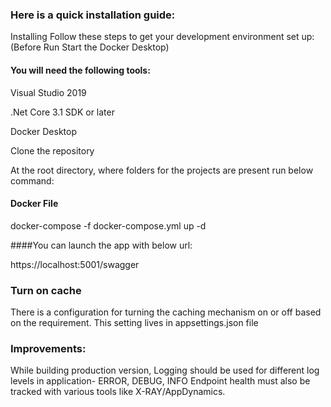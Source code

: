 ### Here is a quick installation guide:

Installing
Follow these steps to get your development environment set up: (Before Run Start the Docker Desktop)

#### You will need the following tools:

  Visual Studio 2019

  .Net Core 3.1 SDK or later

  Docker Desktop

  Clone the repository

  At the root directory, where folders for the projects are present run below command:

#### Docker File
  docker-compose -f docker-compose.yml up -d

####You can launch the app with below url:

  https://localhost:5001/swagger

### Turn on cache
  There is a configuration for turning the caching mechanism on or off based on the requirement.
  This setting lives in appsettings.json file

### Improvements:
 While building production version, Logging should be used for different log levels in application- ERROR, DEBUG, INFO
 Endpoint health must also be tracked with various tools like X-RAY/AppDynamics.

